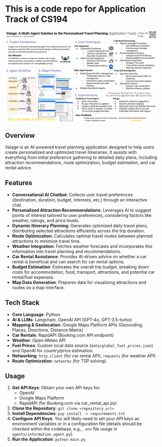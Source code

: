 # This is a code repo for Application Track of CS194

![poster](Vaiage.svg "poster")

## Overview

Vaiage is an AI-powered travel planning application designed to help users create personalized and optimized travel itineraries. It assists with everything from initial preference gathering to detailed daily plans, including attraction recommendations, route optimization, budget estimation, and car rental advice.

## Features

- **Conversational AI Chatbot**: Collects user travel preferences (destination, duration, budget, interests, etc.) through an interactive chat.
- **Personalized Attraction Recommendations**: Leverages AI to suggest points of interest tailored to user preferences, considering factors like weather, ratings, and price levels.
- **Dynamic Itinerary Planning**: Generates optimized daily travel plans, distributing selected attractions efficiently across the trip duration.
- **Route Optimization**: Calculates optimal travel routes between planned attractions to minimize travel time.
- **Weather Integration**: Fetches weather forecasts and incorporates this information into travel planning and recommendations.
- **Car Rental Assistance**: Provides AI-driven advice on whether a car rental is beneficial and can search for car rental options.
- **Budget Estimation**: Estimates the overall trip budget, breaking down costs for accommodation, food, transport, attractions, and potential car rental/fuel expenses.
- **Map Data Generation**: Prepares data for visualizing attractions and routes on a map interface.

## Tech Stack

- **Core Language**: Python
- **AI & LLMs**: Langchain, OpenAI API (GPT-4o, GPT-3.5-turbo)
- **Mapping & Geolocation**: Google Maps Platform APIs (Geocoding, Places, Directions, Distance Matrix)
- **Car Rentals**: RapidAPI (Booking.com API endpoint)
- **Weather**: Open-Meteo API
- **Fuel Prices**: Custom local data source (`data/global_fuel_prices.json`) and OpenAI for country/price estimation.
- **Networking**: `http.client` (for car rental API), `requests` (for weather API)
- **Route Optimization**: `networkx` (for TSP solving)

## Usage

1.  **Get API Keys**: Obtain your own API keys for:
    *   OpenAI
    *   Google Maps Platform
    *   RapidAPI (for Booking.com via car_rental_api.py)
2.  **Clone the Repository**: `git clone <repository_url>`
3.  **Install Dependencies**: `pip install -r requirements.txt`
4.  **Configure API Keys**: You will likely need to set your API keys as environment variables or in a configuration file (details should be checked within the codebase, e.g., `.env` file usage in `agents/information_agent.py`).
5.  **Run the Application**: `python main.py`
